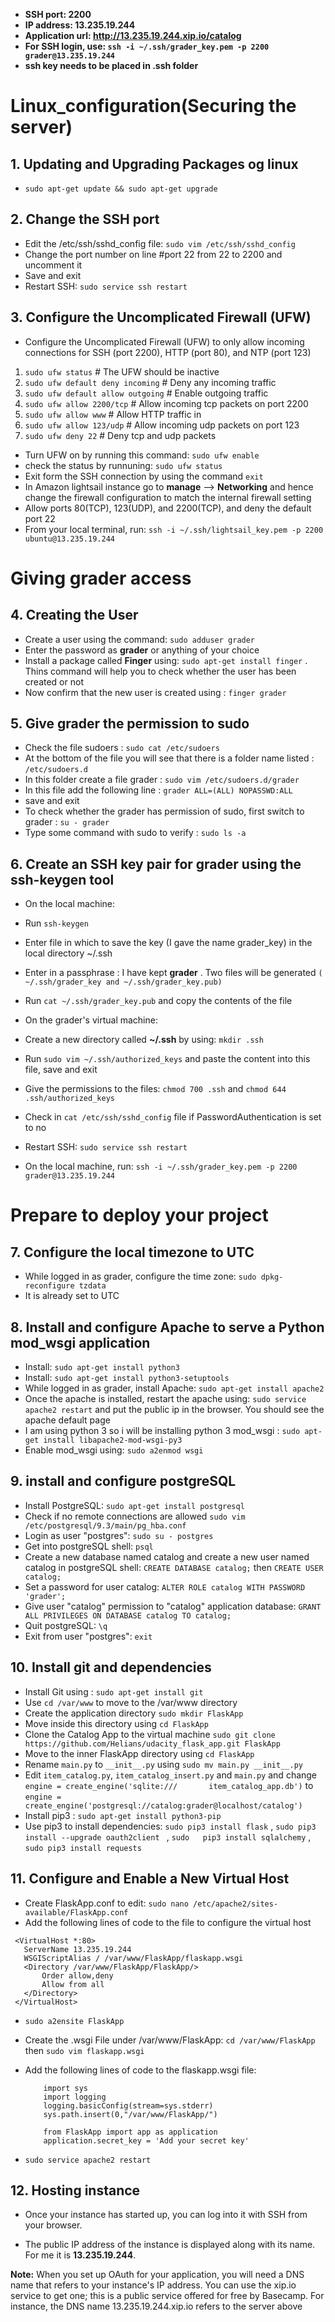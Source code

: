 - **SSH port: 2200**
- **IP address: 13.235.19.244**
- **Application url: http://13.235.19.244.xip.io/catalog**
- **For SSH login, use: `ssh -i ~/.ssh/grader_key.pem -p 2200 grader@13.235.19.244`**
- **ssh key needs to be placed in .ssh folder**

# Linux_configuration(Securing the server)

## 1. Updating and Upgrading Packages og linux
- `sudo apt-get update && sudo apt-get upgrade`

## 2. Change the SSH port
- Edit the /etc/ssh/sshd_config file: `sudo vim /etc/ssh/sshd_config`
- Change the port number on line #port 22 from 22 to 2200 and uncomment it
- Save and exit
- Restart SSH: `sudo service ssh restart`

## 3. Configure the Uncomplicated Firewall (UFW)
- Configure the Uncomplicated Firewall (UFW) to only allow incoming connections for SSH (port 2200), HTTP (port 80), and NTP (port 123)

 1. `sudo ufw status`                  # The UFW should be inactive
 2. `sudo ufw default deny incoming`   # Deny any incoming traffic
 3. `sudo ufw default allow outgoing`  # Enable outgoing traffic
 4. `sudo ufw allow 2200/tcp`          # Allow incoming tcp packets on port 2200
 5. `sudo ufw allow www`               # Allow HTTP traffic in
 6. `sudo ufw allow 123/udp`           # Allow incoming udp packets on port 123
 7. `sudo ufw deny 22`                 # Deny tcp and udp packets

- Turn UFW on by running this command: `sudo ufw enable`
- check the status by runnuning: `sudo ufw status`
- Exit form the SSH connection by using the command `exit`
- In Amazon lightsail instance go to **manage** --> **Networking** and hence change the firewall configuration to match the internal firewall setting
- Allow ports 80(TCP), 123(UDP), and 2200(TCP), and deny the default port 22
- From your local terminal, run: `ssh -i ~/.ssh/lightsail_key.pem -p 2200 ubuntu@13.235.19.244`

# Giving grader access

## 4. Creating the User
- Create a user using the command: `sudo adduser grader`
- Enter the password as **grader** or anything of your choice
- Install a package called **Finger** using: `sudo apt-get install finger` . Thins command will help you to check   whether the user has been created or not
- Now confirm that the new user is created using : `finger grader`

## 5. Give grader the permission to sudo
- Check the file sudoers : `sudo cat /etc/sudoers`
- At the bottom of the file you will see that there is a folder name listed : `/etc/sudoers.d`
- In this folder create a file grader : `sudo vim /etc/sudoers.d/grader`
- In this file add the following line : `grader ALL=(ALL) NOPASSWD:ALL`
- save and exit
- To check whether the grader has permission of sudo, first switch to grader : `su - grader`
- Type some command with sudo to verify : `sudo ls -a`

## 6. Create an SSH key pair for grader using the ssh-keygen tool
- On the local machine:
- Run `ssh-keygen`
- Enter file in which to save the key (I gave the name grader_key) in the local directory ~/.ssh
- Enter in a passphrase :  I have kept **grader** . Two files will be generated `( ~/.ssh/grader_key and ~/.ssh/grader_key.pub)`
- Run `cat ~/.ssh/grader_key.pub` and copy the contents of the file

- On the grader's virtual machine:
- Create a new directory called **~/.ssh** by using: `mkdir .ssh`
- Run `sudo vim ~/.ssh/authorized_keys` and paste the content into this file, save and exit
- Give the permissions to the files: `chmod 700 .ssh` and `chmod 644 .ssh/authorized_keys`
- Check in `cat /etc/ssh/sshd_config` file if PasswordAuthentication is set to no
- Restart SSH: `sudo service ssh restart`
- On the local machine, run: `ssh -i ~/.ssh/grader_key.pem -p 2200 grader@13.235.19.244`

# Prepare to deploy your project

## 7. Configure the local timezone to UTC
- While logged in as grader, configure the time zone: `sudo dpkg-reconfigure tzdata`
- It is already set to UTC

## 8. Install and configure Apache to serve a Python mod_wsgi application
- Install: `sudo apt-get install python3`
- Install: `sudo apt-get install python3-setuptools`
- While logged in as grader, install Apache: `sudo apt-get install apache2`
- Once the apache is installed, restart the apache using: `sudo service apache2 restart` and put the public ip in   the browser. You should see the apache default page
- I am using python 3 so i will be installing python 3 mod_wsgi : `sudo apt-get install libapache2-mod-wsgi-py3`
- Enable mod_wsgi using: `sudo a2enmod wsgi`

## 9. install and configure postgreSQL
- Install PostgreSQL: `sudo apt-get install postgresql`
- Check if no remote connections are allowed `sudo vim /etc/postgresql/9.3/main/pg_hba.conf`
- Login as user "postgres": `sudo su - postgres`
- Get into postgreSQL shell: `psql`
- Create a new database named catalog and create a new user named catalog in postgreSQL shell: `CREATE DATABASE catalog;` then `CREATE USER catalog;`
- Set a password for user catalog: `ALTER ROLE catalog WITH PASSWORD 'grader';`
- Give user "catalog" permission to "catalog" application database: `GRANT ALL PRIVILEGES ON DATABASE catalog TO catalog;`
- Quit postgreSQL: `\q`
- Exit from user "postgres": `exit`

## 10. Install git and dependencies
- Install Git using : `sudo apt-get install git`
- Use `cd /var/www` to move to the /var/www directory
- Create the application directory `sudo mkdir FlaskApp`
- Move inside this directory using `cd FlaskApp`
- Clone the Catalog App to the virtual machine `sudo git clone https://github.com/Helians/udacity_flask_app.git FlaskApp`
- Move to the inner FlaskApp directory using `cd FlaskApp`
- Rename `main.py` to `__init__.py` using `sudo mv main.py __init__.py`
- Edit `item_catalog.py`, `item_catalog_insert.py` and `main.py` and change `engine = create_engine('sqlite:///       item_catalog_app.db')` to `engine = create_engine('postgresql://catalog:grader@localhost/catalog')`
- Install pip3 : `sudo apt-get install python3-pip`
- Use pip3 to install dependencies: `sudo pip3 install flask` , `sudo pip3 install --upgrade oauth2client ` , `sudo   pip3 install sqlalchemy` , `sudo pip3 install requests`

## 11. Configure and Enable a New Virtual Host
- Create FlaskApp.conf to edit: `sudo nano /etc/apache2/sites-available/FlaskApp.conf`
- Add the following lines of code to the file to configure the virtual host

 ```
  <VirtualHost *:80>
	ServerName 13.235.19.244
	WSGIScriptAlias / /var/www/FlaskApp/flaskapp.wsgi
	<Directory /var/www/FlaskApp/FlaskApp/>
		Order allow,deny
		Allow from all
	</Directory>
  </VirtualHost>
```

- `sudo a2ensite FlaskApp`

- Create the .wsgi File under /var/www/FlaskApp:
  `cd /var/www/FlaskApp` then 
  `sudo vim flaskapp.wsgi`

- Add the following lines of code to the flaskapp.wsgi file:
  ```
	  import sys
	  import logging
	  logging.basicConfig(stream=sys.stderr)
	  sys.path.insert(0,"/var/www/FlaskApp/")

	  from FlaskApp import app as application
	  application.secret_key = 'Add your secret key' 
  ```
 - `sudo service apache2 restart`

## 12. Hosting instance
- Once your instance has started up, you can log into it with SSH from your browser.

- The public IP address of the instance is displayed along with its name. For me it is **13.235.19.244**.

**Note:** When you set up OAuth for your application, you will need a DNS name that refers to your instance's IP address. You can use the xip.io service to get one; this is a public service offered for free by Basecamp. For instance, the DNS name 13.235.19.244.xip.io refers to the server above
